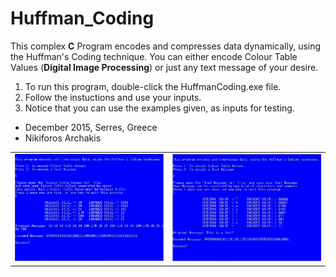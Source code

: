 # Huffman_Coding

This complex <b>C</b> Program encodes and compresses data dynamically, using the Huffman's Coding technique. You can either encode Colour Table Values (<b>Digital Image Processing</b>) or just any text message of your desire. <br/>
 
 
1) To run this program, double-click the HuffmanCoding.exe file. <br/>
2) Follow the instuctions and use your inputs. <br/>
3) Notice that you can use the examples given, as inputs for testing. <br/>

- December 2015, Serres, Greece
- Nikiforos Archakis

<table>
 	<tr>
		<td><a href="/colortablevalues.JPG"><img src="colortablevalues.JPG"></a></td>
		<td><a href="textmessage.JPG"><img src="textmessage.JPG"></a></td>
	</tr>
</table>
